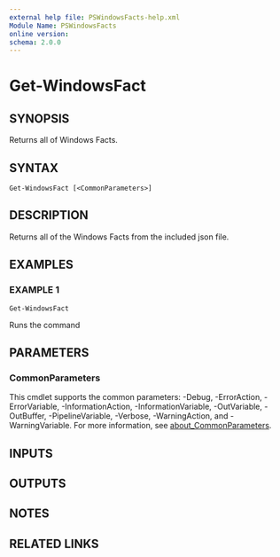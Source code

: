 ```yaml
---
external help file: PSWindowsFacts-help.xml
Module Name: PSWindowsFacts
online version:
schema: 2.0.0
---
```


# Get-WindowsFact

## SYNOPSIS
Returns all of Windows Facts.

## SYNTAX

```
Get-WindowsFact [<CommonParameters>]
```

## DESCRIPTION
Returns all of the Windows Facts from the included json file.

## EXAMPLES

### EXAMPLE 1
```
Get-WindowsFact
```

Runs the command

## PARAMETERS

### CommonParameters
This cmdlet supports the common parameters: -Debug, -ErrorAction, -ErrorVariable, -InformationAction, -InformationVariable, -OutVariable, -OutBuffer, -PipelineVariable, -Verbose, -WarningAction, and -WarningVariable. For more information, see [about_CommonParameters](http://go.microsoft.com/fwlink/?LinkID=113216).

## INPUTS

## OUTPUTS

## NOTES

## RELATED LINKS

